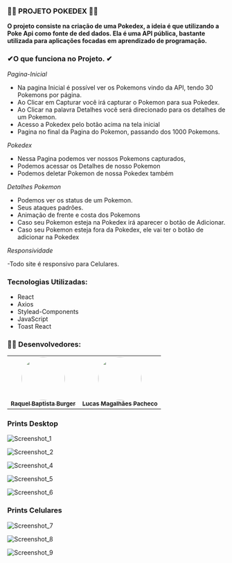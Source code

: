 ### 🧑‍💻 PROJETO POKEDEX 👨‍💻 

**O projeto consiste na criação de uma Pokedex, a ideia é que utilizando a Poke Api como fonte de ded dados. Ela é uma API pública, bastante utilizada para aplicações focadas em aprendizado de programação.**


### ✔O que funciona no Projeto. ✔

_Pagina-Inicial_

- Na pagina Inicial é possível ver os Pokemons vindo da API, tendo 30 Pokemons por página.
- Ao Clicar em Capturar você irá capturar o Pokemon para sua Pokedex.
- Ao Clicar na palavra Detalhes você será direcionado para os detalhes de um Pokemon.
- Acesso a Pokedex pelo botão acima na tela inicial
- Pagina no final da Pagina do Pokemon, passando dos 1000 Pokemons.

_Pokedex_

- Nessa Pagina podemos ver nossos Pokemons capturados, 
- Podemos acessar os Detalhes de nosso Pokemon
- Podemos deletar Pokemon de nossa Pokedex também

_Detalhes Pokemon_



- Podemos ver os status de um Pokemon.
- Seus ataques padrões.
- Animação de frente e costa dos Pokemons
- Caso seu Pokemon esteja na Pokedex irá aparecer o botão de Adicionar.
- Caso seu Pokemon esteja fora da Pokedex, ele vai ter o botão de adicionar na Pokedex

_Responsividade_

-Todo site é responsivo para Celulares.

### Tecnologias Utilizadas:

- React
- Axios
- Stylead-Components
- JavaScript
- Toast React

### 🧑‍💻 Desenvolvedores:

</h2>
<table align="center">
  <tr>
  <td align="center"><a href="https://github.com/rbaptistab"><img style="border-radius: 50%;" src="https://avatars.githubusercontent.com/u/104219437?v=4" width="100px;" alt=""/><br /><sub><b>Raquel Baptista Burger</b></sub></a>
  <br />
    </td> <td align="center"><a href="https://github.com/LucasMagalhaesPacheco"><img style="border-radius: 50%;" src="https://avatars.githubusercontent.com/u/104689597?v=4" width="100px;" alt=""/><br /><sub><b>Lucas Magalhães Pacheco</b></sub></a>
  </tr>
</table>

### Prints Desktop

      
![Screenshot_1](https://user-images.githubusercontent.com/104689597/185630917-8ebbe6ce-2b66-4431-83b9-b796f498c4e1.png)


![Screenshot_2](https://user-images.githubusercontent.com/104689597/185630949-4c28e2dc-6604-4c42-9863-9ccedf010852.png)

![Screenshot_4](https://user-images.githubusercontent.com/104689597/185631137-1038fa12-3034-4783-b6be-830b7fa2d753.png)

![Screenshot_5](https://user-images.githubusercontent.com/104689597/185631185-000b60fd-2920-43a8-a0af-121542a915e7.png)

![Screenshot_6](https://user-images.githubusercontent.com/104689597/185631221-ec0e582e-4d8a-4d67-97ce-362778fab8ff.png)


### Prints Celulares

![Screenshot_7](https://user-images.githubusercontent.com/104689597/185631670-02333339-a12a-451f-b44d-9ace58634a51.png)

![Screenshot_8](https://user-images.githubusercontent.com/104689597/185631693-438e77af-15a4-4865-831f-be3a941d92a2.png)


![Screenshot_9](https://user-images.githubusercontent.com/104689597/185631727-182e4480-5a43-4752-bca0-366887807338.png)



